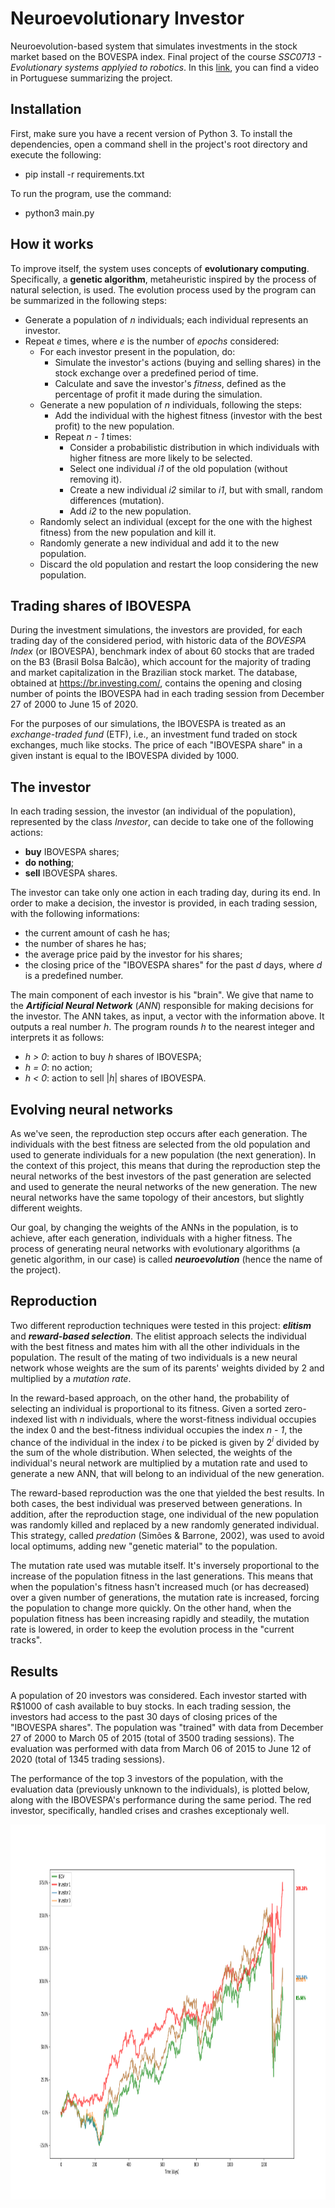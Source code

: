 # Neuroevolutionary Investor
Neuroevolution-based system that simulates investments in the stock market based on the BOVESPA index. Final project of the course _SSC0713 - Evolutionary systems applyied to robotics_. In this [link](https://youtu.be/SU2fhCUOZ4M), you can find a video in Portuguese summarizing the project.


## Installation
First, make sure you have a recent version of Python 3. To install the dependencies, open a command shell in the project's root directory and execute the following:
- pip install -r requirements.txt

To run the program, use the command:
- python3 main.py


## How it works
To improve itself, the system uses concepts of **evolutionary computing**. Specifically, a **genetic algorithm**, metaheuristic inspired by the process of natural selection, is used. The evolution process used by the program can be summarized in the following steps:

* Generate a population of *n* individuals; each individual represents an investor.
* Repeat *e* times, where *e* is the number of *epochs* considered:
    * For each investor present in the population, do:
        * Simulate the investor's actions (buying and selling shares) in the stock exchange over a predefined period of time.
        * Calculate and save the investor's *fitness*, defined as the percentage of profit it made during the simulation.
    * Generate a new population of *n* individuals, following the steps:
        * Add the individual with the highest fitness (investor with the best profit) to the new population.
        * Repeat *n - 1* times:
            * Consider a probabilistic distribution in which individuals with higher fitness are more likely to be selected.
            * Select one individual *i1* of the old population (without removing it).
            * Create a new individual *i2* similar to *i1*, but with small, random differences (mutation).
            * Add *i2* to the new population.
    * Randomly select an individual (except for the one with the highest fitness) from the new population and kill it. 
    * Randomly generate a new individual and add it to the new population.
    * Discard the old population and restart the loop considering the new population.


## Trading shares of IBOVESPA
During the investment simulations, the investors are provided, for each trading day of the considered period, with historic data of the *BOVESPA Index* (or IBOVESPA), benchmark index of about 60 stocks that are traded on the B3 (Brasil Bolsa Balcão), which account for the majority of trading and market capitalization in the Brazilian stock market. The database, obtained at https://br.investing.com/, contains the opening and closing number of points the IBOVESPA had in each trading session from December 27 of 2000 to June 15 of 2020.

For the purposes of our simulations, the IBOVESPA is treated as an *exchange-traded fund* (ETF), i.e., an investment fund traded on stock exchanges, much like stocks. The price of each "IBOVESPA share" in a given instant is equal to the IBOVESPA divided by 1000.


## The investor
In each trading session, the investor (an individual of the population), represented by the class *Investor*, can decide to take one of the following actions:

   * **buy** IBOVESPA shares;
   * **do nothing**;
   * **sell** IBOVESPA shares.
   
The investor can take only one action in each trading day, during its end. In order to make a decision, the investor is provided, in each trading session, with the following informations:

   * the current amount of cash he has;
   * the number of shares he has;
   * the average price paid by the investor for his shares;
   * the closing price of the "IBOVESPA shares" for the past *d* days, where *d* is a predefined number.

The main component of each investor is his "brain". We give that name to the _**Artificial Neural Network**_ (*ANN*) responsible for making decisions for the investor. The ANN takes, as input, a vector with the information above. It outputs a real number *h*. The program rounds *h* to the nearest integer and interprets it as follows:

   * *h > 0*: action to buy *h* shares of IBOVESPA;
   * *h = 0*: no action;
   * *h < 0*: action to sell |*h*| shares of IBOVESPA.


## Evolving neural networks
As we've seen, the reproduction step occurs after each generation. The individuals with the best fitness are selected from the old population and used to generate individuals for a new population (the next generation). In the context of this project, this means that during the reproduction step the neural networks of the best investors of the past generation are selected and used to generate the neural networks of the new generation. The new neural networks have the same topology of their ancestors, but slightly different weights.

Our goal, by changing the weights of the ANNs in the population, is to achieve, after each generation, individuals with a higher fitness. The process of generating neural networks with evolutionary algorithms (a genetic algorithm, in our case) is called _**neuroevolution**_ (hence the name of the project).


## Reproduction
Two different reproduction techniques were tested in this project: ***elitism*** and ***reward-based selection***. The elitist approach selects the individual with the best fitness and mates him with all the other individuals in the population. The result of the mating of two individuals is a new neural network whose weights are the sum of its parents' weights divided by 2 and multiplied by a *mutation rate*.

In the reward-based approach, on the other hand, the probability of selecting an individual is proportional to its fitness. Given a sorted zero-indexed list with *n* individuals, where the worst-fitness individual occupies the index 0 and the best-fitness individual occupies the index *n - 1*, the chance of the individual in the index *i* to be picked is given by 2<sup>*i*</sup> divided by the sum of the whole distribution. When selected, the weights of the individual's neural network are multiplied by a mutation rate and used to generate a new ANN, that will belong to an individual of the new generation.

The reward-based reproduction was the one that yielded the best results. In both cases, the best individual was preserved between generations. In addition, after the reproduction stage, one individual of the new population was randomly killed and replaced by a new randomly generated individual. This strategy, called *predation* (Simões & Barrone, 2002), was used to avoid local optimums, adding new "genetic material" to the population.

The mutation rate used was mutable itself. It's inversely proportional to the increase of the population fitness in the last generations. This means that when the population's fitness hasn't increased much (or has decreased) over a given number of generations, the mutation rate is increased, forcing the population to change more quickly. On the other hand, when the population fitness has been increasing rapidly and steadily, the mutation rate is lowered, in order to keep the evolution process in the "current tracks".


## Results
A population of 20 investors was considered. Each investor started with R$1000 of cash available to buy stocks. In each trading session, the investors had access to the past 30 days of closing prices of the "IBOVESPA shares". The population was "trained" with data from December 27 of 2000 to March 05 of 2015 (total of 3500 trading sessions). The evaluation was performed with data from March 06 of 2015 to June 12 of 2020 (total of 1345 trading sessions). 

The performance of the top 3 investors of the population, with the evaluation data (previously unknown to the individuals), is plotted below, along with the IBOVESPA's performance during the same period. The red investor, specifically, handled crises and crashes exceptionaly well.

<p align="center"> <img src="./fig_1.png"width="1000" height="600"> </p> 
